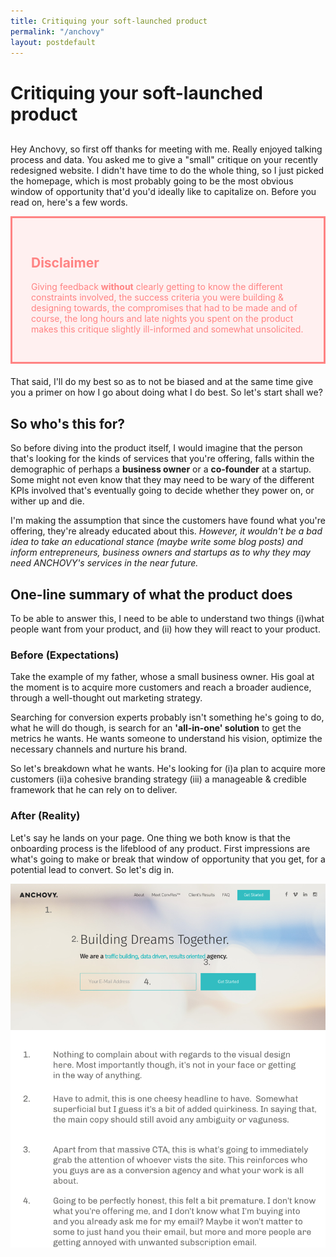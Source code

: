 ```yaml
---
title: Critiquing your soft-launched product
permalink: "/anchovy"
layout: postdefault
---
```


<style>

    .box {
        background: #FFF0F0;
        border: 1px solid #FF9696;
        color: #FF8383;
        padding: 30px;
        border: 3px solid #FF8383;
    }
</style>

<h1 class="post-title" style="margin-bottom: 30px">Critiquing your soft-launched product</h1>

<p>Hey Anchovy, so first off thanks for meeting with me. Really enjoyed talking process and data. You asked me to give a "small" critique on your recently redesigned website. I didn't have time to do the whole thing, so I just picked the homepage, which is most probably going to be the most obvious window of opportunity that'd you'd ideally like to capitalize on. Before you read on, here's a few words.</p>

<article >
<div class="box" style="margin-bottom: 20px;">
<h2>Disclaimer</h2>
    <p style="color:#FF8383;">Giving feedback <strong>without</strong> clearly getting to know the different constraints involved, the success criteria you were building & designing towards, the compromises that had to be made and of course, the long hours and late nights you spent on the product makes this critique slightly ill-informed and somewhat unsolicited.</p>
</div>
 <p>That said, I'll do my best so as to not be biased and at the same time give you a primer on how I go about doing what I do best. So let's start shall we?</p>

<h2>So who's this for?</h2>

<p>So before diving into the product itself, I would imagine that the person that's looking for the kinds of services that you're offering, falls within the demographic of perhaps a <strong>business owner</strong> or a <strong>co-founder</strong> at a startup. Some might not even know that they may need to be wary of the different KPIs involved that's eventually going to decide whether they power on, or wither up and die.</p> 

<p>I'm making the assumption that since the customers have found what you're offering, they're already educated about this. <i>However, it wouldn't be a bad idea to take an educational stance (maybe write some blog posts) and inform entrepreneurs, business owners and startups as to why they may need ANCHOVY's services in the near future.</i> 
</p>

<h2>One-line summary of what the product does</h2>
<p>To be able to answer this, I need to be able to understand two things (i)what people want from your product, and (ii) how they will react to your product.</p>
<h3>Before (Expectations)</h3>
<p>Take the example of my father, whose a small business owner. His goal at the moment is to acquire more customers and reach a broader audience, through a well-thought out marketing strategy.</p> 

<p>Searching for conversion experts probably isn't something he's going to do, what he will do though, is search for an <strong>'all-in-one' solution</strong> to get the metrics he wants. He wants someone to understand his vision, optimize the necessary channels and nurture his brand.</p>

<p>So let's breakdown what he wants. He's looking for (i)a plan to acquire more customers (ii)a cohesive branding strategy (iii) a manageable & credible framework that he can rely on to deliver. </p>

<h3>After (Reality)</h3>

<p>Let's say he lands on your page. One thing we both know is that the onboarding process is the lifeblood of any product. First impressions are what's going to make or break that window of opportunity that you get, for a potential lead to convert. So let's dig in.</p>

<img src="img/hero_image.png" style="border: none;" alt="Hero Image">




</article>

